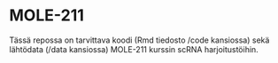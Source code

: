 # MOLE-211

Tässä repossa on tarvittava koodi (Rmd tiedosto /code kansiossa) sekä lähtödata (/data kansiossa) MOLE-211 kurssin scRNA harjoitustöihin.
